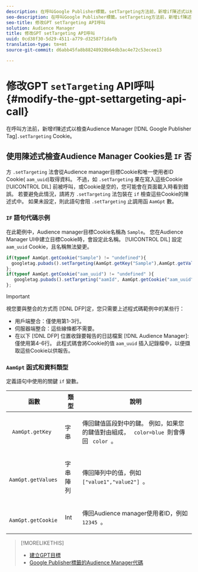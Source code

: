 ```yaml
---
description: 在呼叫Google Publisher標籤。setTargeting方法前，新增if陳述式以檢查Audience Manager Cookie。
seo-description: 在呼叫Google Publisher標籤。setTargeting方法前，新增if陳述式以檢查Audience Manager Cookie。
seo-title: 修改GPT setTargeting API呼叫
solution: Audience Manager
title: 修改GPT setTargeting API呼叫
uuid: 0cd38f30-5d29-4511-a779-d32587f1dafb
translation-type: tm+mt
source-git-commit: d6abb45fa8b88248920b64db3ac4e72c53ecee13

---
```



# 修改GPT `setTargeting` API呼叫 {#modify-the-gpt-settargeting-api-call}

在呼叫方法前，新增if陳述式以檢查Audience Manager [!DNL Google Publisher Tag]`.setTargeting` Cookie。

## 使用陳述式檢查Audience Manager Cookies是 `IF` 否

方 `.setTargeting` 法會從Audience manager目標Cookie和唯一使用者ID Cookie( `aam_uuid`)取得資料。 不過，如 `.setTargeting` 果在寫入這些Cookie [!UICONTROL DIL] 前被呼叫，或Cookie是空的，您可能會在頁面載入時看到錯誤。 若要避免此情況，請將方 `.setTargeting` 法包裝在 `if` 檢查這些Cookie的陳述式中。 如果未設定，則此語句會阻 `.setTargeting` 止調用函 `AamGpt` 數。

### `IF` 語句代碼示例

在此範例中，Audience manager目標Cookie名稱為 `Sample`。 您在Audience Manager UI中建立目標Cookie時，會設定此名稱。 [!UICONTROL DIL] 設定 `aam_uuid` Cookie，且名稱無法變更。

```js
if(typeof AamGpt.getCookie("Sample") != "undefined"){ 
  googletag.pubads().setTargeting(AamGpt.getKey("Sample"),AamGpt.getValues("Sample")); 
}; 
if(typeof AamGpt.getCookie("aam_uuid") != "undefined" ){ 
   googletag.pubads().setTargeting("aamId", AamGpt.getCookie("aam_uuid")); 
};
```

>[!IMPORTANT]
>
>視您要與整合的方式而 [!DNL DFP]定，您只需要上述程式碼範例中的某些行：
>
>* 用戶端整合：僅使用第1-3行。
>* 伺服器端整合：這些線條都不需要。
>* 在以下 [!DNL DFP] 位置收錄要報告的日誌檔案 [!DNL Audience Manager]:僅使用第4-6行。 此程式碼會將Cookie的值 `aam_uuid` 插入記錄檔中，以便擷取這些Cookie以供報告。


### `AamGpt` 函式和資料類型

定義語句中使用的關鍵 `if` 變數。

<table id="table_881391C9BDDF4FACAFC37A47B14B31A1"> 
 <thead> 
  <tr> 
   <th colname="col1" class="entry"> 函數 </th> 
   <th colname="col2" class="entry"> 類型 </th> 
   <th colname="col3" class="entry"> 說明 </th> 
  </tr> 
 </thead>
 <tbody> 
  <tr> 
   <td colname="col1"> <p> <code> AamGpt.getKey </code> </p> </td> 
   <td colname="col2"> <p>字串 </p> </td> 
   <td colname="col3"> <p>傳回鍵值區段對中的鍵。 例如，如果您的鍵值對由組成， <code> color=blue </code>則會傳回 <code> color </code>。 </p> </td> 
  </tr> 
  <tr> 
   <td colname="col1"> <p> <code> AamGpt.getValues </code> </p> </td> 
   <td colname="col2"> <p>字串陣列 </p> </td> 
   <td colname="col3"> <p>傳回陣列中的值，例如 <code> ["value1","value2"] </code>。 </p> </td> 
  </tr> 
  <tr> 
   <td colname="col1"> <p> <code> AamGpt.getCookie </code> </p> </td> 
   <td colname="col2"> <p>Int </p> </td> 
   <td colname="col3"> <p>傳回Audience manager使用者ID，例如 <code> 12345 </code>。 </p> </td> 
  </tr>
 </tbody>
</table>

>[!MORELIKETHIS]
>
>* [建立GPT目標](../../integration/gpt-aam-destination/gpt-aam-create-destination.md)
>* [Google Publisher標籤的Audience Manager代碼](../../integration/gpt-aam-destination/gpt-aam-aamgpt-code.md)


